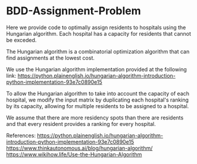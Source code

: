 # BDD-Assignment-Problem

Here we provide code to optimally assign residents to hospitals using the Hungarian algorithm. Each hospital has a capacity for residents that cannot be exceded.

The Hungarian algorithm is a combinatorial optimization algorithm that can find assignments at the lowest cost.

We use the Hungarian algorithm implementation provided at the following link: https://python.plainenglish.io/hungarian-algorithm-introduction-python-implementation-93e7c0890e15

To allow the Hungarian algorithm to take into account the capacity of each hospital, we modify the input matrix by duplicating each hospital's ranking by its capacity, allowing for multiple residents to be assigned to a hospital.

We assume that there are more residency spots than there are residents and that every resident provides a ranking for every hospital.

References:
https://python.plainenglish.io/hungarian-algorithm-introduction-python-implementation-93e7c0890e15
https://www.thinkautonomous.ai/blog/hungarian-algorithm/
https://www.wikihow.life/Use-the-Hungarian-Algorithm

